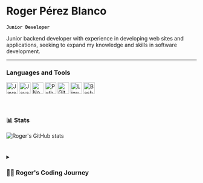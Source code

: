 # Roger Pérez Blanco

**`Junior Developer`**

Junior backend developer with experience in developing web sites and applications, seeking to expand my knowledge and skills in software development.

---

### Languages and Tools

<div>
<img alt="Java" width="30px" src="https://cdn.jsdelivr.net/gh/devicons/devicon/icons/java/java-original.svg"/>
<img alt="JavaScript" width="30px" src="https://cdn.jsdelivr.net/gh/devicons/devicon/icons/javascript/javascript-plain.svg" />
<img alt="NodeJS" width="30px" src="https://cdn.jsdelivr.net/gh/devicons/devicon/icons/nodejs/nodejs-original-wordmark.svg" />
<img alt="Python" width="30px" src="https://cdn.jsdelivr.net/gh/devicons/devicon/icons/python/python-original.svg" />
<img alt="Git" width="30px" src="https://cdn.jsdelivr.net/gh/devicons/devicon/icons/git/git-original-wordmark.svg" />
<img alt="Linux" width="30px" src="https://cdn.jsdelivr.net/gh/devicons/devicon/icons/linux/linux-original.svg" />
<img alt="Bash" width="30px" src="https://cdn.jsdelivr.net/gh/devicons/devicon/icons/bash/bash-original.svg" />
</div>
<br />

#

### 📊 Stats

![Roger's GitHub stats](https://github-readme-stats.vercel.app/api?username=rogerpb98&show_icons=true&theme=gruvbox)

<!-- ![GitHub Streak](https://streak-stats.demolab.com?user=rogerpb98&theme=gruvbox&border_radius=4.5) -->

#

<details>
 <summary><h3>👨‍💻 Roger's Coding Journey</h3></summary>
   Lorem ipsum dolor sit amet, consectetur adipiscing elit. Curabitur molestie eleifend nisl, sed congue nisi fermentum a. Suspendisse odio justo, commodo iaculis odio et, luctus porta nisl. Nulla suscipit, velit vel vulputate maximus, lacus elit eleifend magna, sed lobortis nisl dui quis odio. Suspendisse eu nulla nec tortor rutrum cursus non non ante. Vivamus sem ex, placerat vel accumsan ut, finibus sit amet augue. Proin lorem arcu, rhoncus non mauris et, lacinia euismod tellus. Proin feugiat sem in rutrum placerat. Proin commodo non eros in mattis. Proin ultricies ligula id lorem pulvinar facilisis.

[website]: TODO
[linkedin]: TODO
